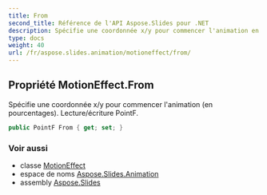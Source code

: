 ```yaml
---
title: From
second_title: Référence de l'API Aspose.Slides pour .NET
description: Spécifie une coordonnée x/y pour commencer l'animation en pourcentages. Lecture/écriture PointF.
type: docs
weight: 40
url: /fr/aspose.slides.animation/motioneffect/from/
---
```


## Propriété MotionEffect.From

Spécifie une coordonnée x/y pour commencer l'animation (en pourcentages). Lecture/écriture PointF.

```csharp
public PointF From { get; set; }
```

### Voir aussi

* classe [MotionEffect](../../motioneffect)
* espace de noms [Aspose.Slides.Animation](../../motioneffect)
* assembly [Aspose.Slides](../../../)

<!-- NE PAS MODIFIER : généré par xmldocmd pour Aspose.Slides.dll -->